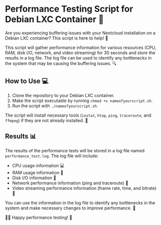 # Performance Testing Script for Debian LXC Container 🧪

Are you experiencing buffering issues with your Nextcloud installation on a Debian LXC container? This script is here to help! 💪

This script will gather performance information for various resources (CPU, RAM, disk I/O, network, and video streaming) for 30 seconds and store the results in a log file. The log file can be used to identify any bottlenecks in the system that may be causing the buffering issues. 🔍

## How to Use 💻

1.  Clone the repository to your Debian LXC container.
2.  Make the script executable by running `chmod +x nameofyourscript.sh`.
3.  Run the script with `./nameofyourscript.sh`.

The script will install necessary tools (`iostat`, `htop`, `ping`, `traceroute`, and `ffmpeg`) if they are not already installed. 💾

## Results 📊

The results of the performance tests will be stored in a log file named `performance_test.log`. The log file will include:

-   CPU usage information 💻
-   RAM usage information 🧠
-   Disk I/O information 💾
-   Network performance information (ping and traceroute) 📡
-   Video streaming performance information (frame rate, time, and bitrate) 🎥

You can use the information in the log file to identify any bottlenecks in the system and make necessary changes to improve performance. 💪

👨‍💻 Happy performance testing! 🚀
